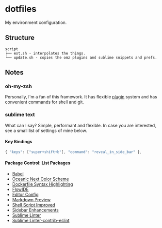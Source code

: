 dotfiles
========

My environment configuration.


## Structure

```
script
├── est.sh - interpolates the things.
└── update.sh - copies the omz plugins and sublime snippets and prefs.
```

## Notes


### oh-my-zsh

Personally, I'm a fan of this framework. It has flexible [plugin](https://github.com/robbyrussell/oh-my-zsh#plugins) system and has convenient commands for shell and git.


### sublime text

What can I say? Simple, performant and flexible. In case you are interested, see a small list of settings of mine below.


#### Key Bindings

```javascript
{ "keys": ["super+shift+b"], "command": "reveal_in_side_bar" },
```


#### Package Control: List Packages

* [Babel](https://packagecontrol.io/packages/Babel)
* [Oceanic Next Color Scheme](https://packagecontrol.io/packages/Oceanic%20Next%20Color%20Scheme)
* [Dockerfile Syntax Highlighting](https://packagecontrol.io/packages/Dockerfile%20Syntax%20Highlighting)
* [FlowIDE](https://packagecontrol.io/packages/FlowIDE)
* [Editor Config](https://packagecontrol.io/packages/EditorConfig)
* [Markdown Preview](https://packagecontrol.io/packages/Markdown%20Preview)
* [Shell Script Improved](https://packagecontrol.io/packages/ShellScriptImproved)
* [Sidebar Enhancements](https://packagecontrol.io/packages/SideBarEnhancements)
* [Sublime Linter](https://packagecontrol.io/packages/SublimeLinter)
* [Sublime Linter-contrib-eslint](https://packagecontrol.io/packages/SublimeLinter-contrib-eslint)
